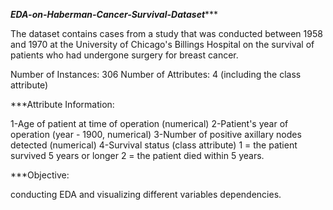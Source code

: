 *************EDA-on-Haberman-Cancer-Survival-Dataset****************


The dataset contains cases from a study that was conducted between 1958 and 1970 at the University of Chicago's Billings Hospital on the survival of patients who had undergone surgery for breast cancer.

Number of Instances: 306 Number of Attributes: 4 (including the class attribute)


***Attribute Information:

1-Age of patient at time of operation (numerical)
2-Patient's year of operation (year - 1900, numerical)
3-Number of positive axillary nodes detected (numerical)
4-Survival status (class attribute) 1 = the patient survived 5 years or longer 2 = the patient died within 5 years.


***Objective: 

conducting EDA and visualizing different variables dependencies.
